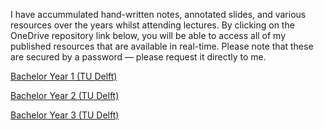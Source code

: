 I have accummulated hand-written notes, annotated slides, and various resources over the years whilst attending lectures. By clicking on the OneDrive repository link below, you will be able to access all of my published resources that are available in real-time. Please note that these are secured by a password — please request it directly to me. 

<a href="https://1drv.ms/f/s!Aln0D_AcoLlimKs7UW2afseDQSyacQ?e=CdtcXp">Bachelor Year 1 (TU Delft)</a>

<a href="https://1drv.ms/f/s!Aln0D_AcoLlimKs9nRyNdeB_SLsKRA?e=t0j8mm">Bachelor Year 2 (TU Delft)</a>

<a href="https://1drv.ms/f/s!Aln0D_AcoLlimKs-DrMEXvJhRX7thQ?e=AVVKiU">Bachelor Year 3 (TU Delft)</a>

<!-- <a href="">Master Year 1 (ISAE-SUPAERO)</a> -->
